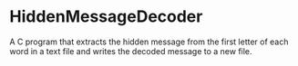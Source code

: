 # HiddenMessageDecoder
A C program that extracts the hidden message from the first letter of each word in a text file and writes the decoded message to a new file.
